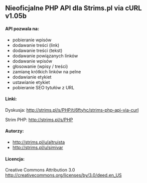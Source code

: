 ## Nieoficjalne PHP API dla Strims.pl via cURL v1.05b

#### API pozwala na:
- pobieranie wpisów
- dodawanie treści (link)
- dodawanie treści (tekst)
- dodawanie powiązanych linków
- dodawanie wpisów
- głosowanie (wpisy / treści)
- zamianę krótkich linków na pelne
- dodawianie etykiet
- ustawianie etykiet
- pobieranie SEO tytułów z URL

#### Linki:
Dyskusja: http://strims.pl/s/PHP/t/6ftyhc/strims-php-api-via-curl

Strim PHP: http://strims.pl/s/PHP

#### Autorzy:
- http://strims.pl/u/altruista
- http://strims.pl/u/simivar

#### Licencja:
Creative Commons Attribution 3.0
http://creativecommons.org/licenses/by/3.0/deed.en_US